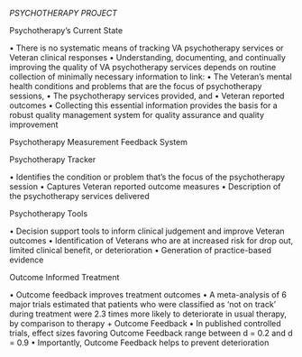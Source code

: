 *PSYCHOTHERAPY PROJECT*

Psychotherapy’s Current State

•	There is no systematic means of tracking VA psychotherapy services or Veteran clinical responses
•	Understanding, documenting, and continually improving the quality of VA  psychotherapy services depends on routine collection of           minimally necessary information to link:
		•		The Veteran’s mental health conditions and problems that are the focus of psychotherapy sessions,
		•		The psychotherapy services provided, and
		•		Veteran reported outcomes
		•		Collecting this essential information provides the basis for a robust quality management system for quality assurance and quality         improvement 

Psychotherapy Measurement Feedback System  

Psychotherapy Tracker 

•	Identifies the condition or problem that’s the focus of the psychotherapy session
•	Captures Veteran reported outcome measures
•	Description of the psychotherapy services delivered

Psychotherapy Tools

•	Decision support tools to inform clinical judgement and improve Veteran outcomes
•	Identification of Veterans who are at increased risk for drop out, limited clinical benefit, or deterioration
•	Generation of practice-based evidence

Outcome Informed Treatment

•	Outcome feedback improves treatment outcomes
•	A meta-analysis of 6 major trials estimated that patients who were classified as ‘not on track’ during treatment were 2.3 times more       likely to deteriorate in usual therapy, by comparison to therapy + Outcome Feedback
•	In published controlled trials, effect sizes favoring Outcome Feedback range between d = 0.2 and d = 0.9
•	Importantly, Outcome Feedback helps to prevent deterioration 
